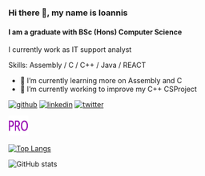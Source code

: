 ### Hi there 👋, my name is Ioannis
#### I am a graduate with BSc (Hons) Computer Science


I currently work as IT support analyst

Skills: Assembly / C / C++ / Java / REACT 

- 🔭 I’m currently learning more on Assembly and C
- 🌱 I’m currently working to improve my C++ CSProject


[<img src='https://cdn.jsdelivr.net/npm/simple-icons@3.0.1/icons/github.svg' alt='github' width='40' height='40'>](https://github.com/IoannisCh)  [<img src='https://cdn.jsdelivr.net/npm/simple-icons@3.0.1/icons/linkedin.svg' alt='linkedin' width='40' height='40'>](https://www.linkedin.com/in/ioannis-chantolios/)  [<img src='https://cdn.jsdelivr.net/npm/simple-icons@3.0.1/icons/twitter.svg' alt='twitter' width='40' height='40'>](https://twitter.com/I_Chantolios)  

<a href='https://github.com/pricing'><img src='https://raw.githubusercontent.com/acervenky/animated-github-badges/master/assets/pro.gif' width='40' height='40'></a> 

[![Top Langs](https://github-readme-stats.vercel.app/api/top-langs/?username=IoannisCh)](https://github.com/anuraghazra/github-readme-stats)

![GitHub stats](https://github-readme-stats.vercel.app/api?username=IoannisCh&show_icons=true)  

